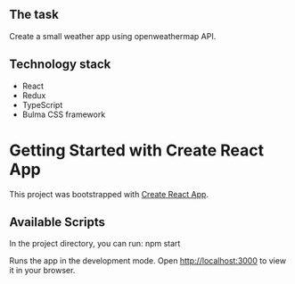 ## The task

Create a small weather app using openweathermap API.

## Technology stack

- React
- Redux
- TypeScript
- Bulma CSS framework

# Getting Started with Create React App

This project was bootstrapped with [Create React App](https://github.com/facebook/create-react-app).

## Available Scripts

In the project directory, you can run: npm start

Runs the app in the development mode.
Open [http://localhost:3000](http://localhost:3000) to view it in your browser.
